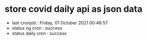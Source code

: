 # store covid daily api as json data

- last cronjob : Friday, 01 October 2021 00:46:57
- status og cron : success
- status daily cron : success
      
      